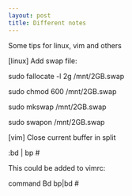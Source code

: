 ```yaml
---
layout: post
title: Different notes
---
```


Some tips for linux, vim and others

[linux] Add swap file:

sudo fallocate -l 2g /mnt/2GB.swap

sudo chmod 600 /mnt/2GB.swap 

sudo mkswap /mnt/2GB.swap

sudo swapon /mnt/2GB.swap


[vim] Close current buffer in split

:bd | bp #

This could be added to vimrc:

command Bd bp\|bd \#

